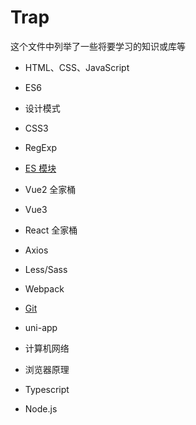 # Trap

这个文件中列举了一些将要学习的知识或库等

- HTML、CSS、JavaScript
- ES6
- 设计模式
- CSS3
- RegExp
- [ES 模块](https://developer.mozilla.org/zh-CN/docs/Web/JavaScript/Guide/Modules)

- Vue2 全家桶
- Vue3
- React 全家桶
- Axios
- Less/Sass
- Webpack
- [Git](/Git)
- uni-app

- 计算机网络
- 浏览器原理
- Typescript
- Node.js
